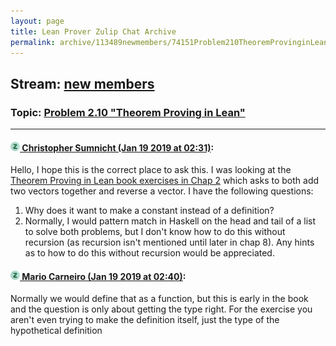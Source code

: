 ```yaml
---
layout: page
title: Lean Prover Zulip Chat Archive 
permalink: archive/113489newmembers/74151Problem210TheoremProvinginLean.html
---
```


## Stream: [new members](index.html)
### Topic: [Problem 2.10 "Theorem Proving in Lean"](74151Problem210TheoremProvinginLean.html)

---

#### [![Click to go to Zulip](../../assets/img/zulip2.png) Christopher Sumnicht (Jan 19 2019 at 02:31)](https://leanprover.zulipchat.com/#narrow/stream/113489-new%20members/topic/Problem%202.10%20%22Theorem%20Proving%20in%20Lean%22/near/156414053):
Hello, I hope this is the correct place to ask this. I was looking at the [Theorem Proving in Lean book exercises in Chap 2](https://leanprover.github.io/theorem_proving_in_lean/dependent_type_theory.html#exercises) which asks to both add two vectors together and reverse a vector. I have the following questions: 

1. Why does it want to make a constant instead of a definition?
 2. Normally, I would pattern match in Haskell on the head and tail of a list to solve both problems, but I don't know how to do this without recursion (as recursion isn't mentioned until later in chap 8). Any hints as to how to do this without recursion would be appreciated.

#### [![Click to go to Zulip](../../assets/img/zulip2.png) Mario Carneiro (Jan 19 2019 at 02:40)](https://leanprover.zulipchat.com/#narrow/stream/113489-new%20members/topic/Problem%202.10%20%22Theorem%20Proving%20in%20Lean%22/near/156414478):
Normally we would define that as a function, but this is early in the book and the question is only about getting the type right. For the exercise you aren't even trying to make the definition itself, just the type of the hypothetical definition

